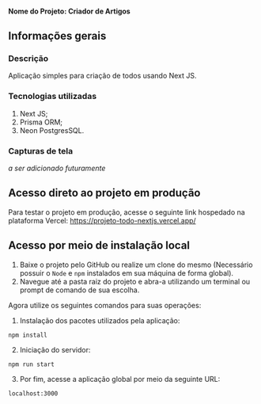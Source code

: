 #### Nome do Projeto: Criador de Artigos

## Informações gerais

### Descrição

Aplicação simples para criação de todos usando Next JS.

### Tecnologias utilizadas

1. Next JS;
2. Prisma ORM;
3. Neon PostgresSQL.

### Capturas de tela

_a ser adicionado futuramente_

## Acesso direto ao projeto em produção

Para testar o projeto em produção, acesse o seguinte link hospedado na plataforma Vercel:
https://projeto-todo-nextjs.vercel.app/

## Acesso por meio de instalação local

1. Baixe o projeto pelo GitHub ou realize um clone do mesmo (Necessário possuir o `Node` e `npm` instalados em sua máquina de forma global).
2. Navegue até a pasta raiz do projeto e abra-a utilizando um terminal ou prompt de comando de sua escolha.

Agora utilize os seguintes comandos para suas operações:

1. Instalação dos pacotes utilizados pela aplicação:

`npm install`

2. Iniciação do servidor:

`npm run start`

3. Por fim, acesse a aplicação global por meio da seguinte URL:

`localhost:3000`
